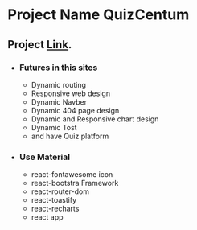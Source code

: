 # Project Name QuizCentum
## Project [Link](https://quizcen-tum.netlify.app/).

 * ### Futures in this sites
    * Dynamic routing
    * Responsive web design
    * Dynamic Navber
    * Dynamic 404 page design
    * Dynamic and Responsive chart design
    * Dynamic Tost
    * and have Quiz platform

 * ### Use Material
    * react-fontawesome icon
    * react-bootstra Framework
    * react-router-dom
    * react-toastify
    * react-recharts
    * react app
        